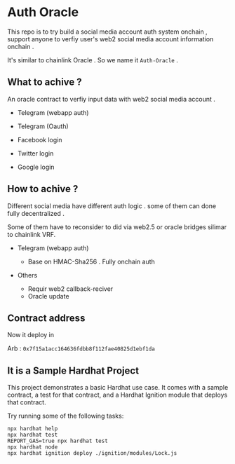 # Auth Oracle 

This repo is to try build a social media account auth system onchain , support anyone to verfiy user's web2 social media account information onchain . 

It's similar to chainlink Oracle . So we name it `Auth-Oracle` .

## What to achive ?

An oracle contract to verfiy input data with web2 social media account .

- Telegram (webapp auth)

- Telegram (Oauth)

- Facebook login 

- Twitter login

- Google login

## How to achive ?

Different social media have different auth logic . some of them can done fully decentralized . 

Some of them have to reconsider to did via web2.5 or oracle bridges silimar to chainlink VRF.

- Telegram (webapp auth)
    - Base on HMAC-Sha256 . Fully onchain auth

- Others
    - Requir web2 callback-reciver 
    - Oracle update 

## Contract address

Now it deploy in 

Arb : `0x7f15a1acc164636fdbb8f112fae40825d1ebf1da`

## It is a Sample Hardhat Project

This project demonstrates a basic Hardhat use case. It comes with a sample contract, a test for that contract, and a Hardhat Ignition module that deploys that contract.

Try running some of the following tasks:

```shell
npx hardhat help
npx hardhat test
REPORT_GAS=true npx hardhat test
npx hardhat node
npx hardhat ignition deploy ./ignition/modules/Lock.js
```
